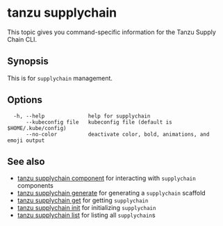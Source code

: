 # tanzu supplychain

This topic gives you command-specific information for the Tanzu Supply Chain CLI.

## Synopsis

This is for `supplychain` management.

## Options

```console
  -h, --help              help for supplychain
      --kubeconfig file   kubeconfig file (default is $HOME/.kube/config)
      --no-color          deactivate color, bold, animations, and emoji output
```

## See also

- [tanzu supplychain component](tanzu_supplychain_component.hbs.md) for interacting with
  `supplychain` components
- [tanzu supplychain generate](tanzu_supplychain_generate.hbs.md) for generating a `supplychain`
  scaffold
- [tanzu supplychain get](tanzu_supplychain_get.hbs.md) for getting `supplychain`
- [tanzu supplychain init](tanzu_supplychain_init.hbs.md) for initializing `supplychain`
- [tanzu supplychain list](tanzu_supplychain_list.hbs.md) for listing all `supplychain`s